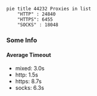 
```mermaid
pie title 44232 Proxies in list
    "HTTP" : 24840
    "HTTPS": 6455
    "SOCKS" : 18048
```

### Some Info
#### Average Timeout

- mixed: 3.0s
- http: 1.5s
- https: 8.7s
- socks: 6.3s